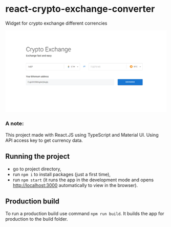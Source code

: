 # react-crypto-exchange-converter

Widget for crypto exchange different correncies

![Alt text](/public/repositoryImage.png)

### A note:

This project made with React.JS using TypeScript and Material UI. Using API access key to get currency data.

## Running the project

- go to project directory,
- run `npm i` to install packages (just a first time),
- run `npm start`  (it runs the app in the development mode and opens [http://localhost:3000](http://localhost:3000) automatically to view in the browser).

## Production build

To run a production build use command `npm run build`. It builds the app for production to the build folder.

